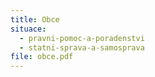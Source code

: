 ```yaml
---
title: Obce
situace:
  - pravni-pomoc-a-poradenstvi
  - statni-sprava-a-samosprava
file: obce.pdf
---
```

